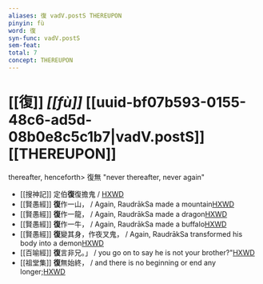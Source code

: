 ```yaml
---
aliases: 復 vadV.postS THEREUPON
pinyin: fù
word: 復
syn-func: vadV.postS
sem-feat: 
total: 7
concept: THEREUPON 
---
```

# [[復]] *[[fù]]*  [[uuid-bf07b593-0155-48c6-ad5d-08b0e8c5c1b7|vadV.postS]] [[THEREUPON]]
thereafter, henceforth> 復無 "never thereafter, never again"
 - [[搜神記]] 定伯**復**復擔鬼 / [HXWD](https://hxwd.org/textview.html?location=KR3l0099_tls_016-18a.34)
 - [[賢愚經]] **復**作一山， / Again, RaudrākSa made a mountain[HXWD](https://hxwd.org/textview.html?location=KR6b0059_T_010-0420b.69)
 - [[賢愚經]] **復**作一龍， / Again, RaudrākSa made a dragon[HXWD](https://hxwd.org/textview.html?location=KR6b0059_T_010-0420c.1)
 - [[賢愚經]] **復**作一牛， / Again, RaudrākSa made a buffalo[HXWD](https://hxwd.org/textview.html?location=KR6b0059_T_010-0420c.12)
 - [[賢愚經]] **復**變其身，作夜叉鬼， / Again, RaudrākSa transformed his body into a demon[HXWD](https://hxwd.org/textview.html?location=KR6b0059_T_010-0420c.21)
 - [[百喻經]] **復**言非兄。」 / you go on to say he is not your brother?"[HXWD](https://hxwd.org/textview.html?location=KR6b0066_T_001-0544a.19)
 - [[祖堂集]] **復**無始終， / and there is no beginning or end any longer;[HXWD](https://hxwd.org/textview.html?location=KR6q0002_Yan_003-1103a.44)